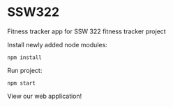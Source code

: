 # SSW322
Fitness tracker app for SSW 322 fitness tracker project

Install newly added node modules:
```
npm install
```

Run project:
```
npm start
```
View our web application!
